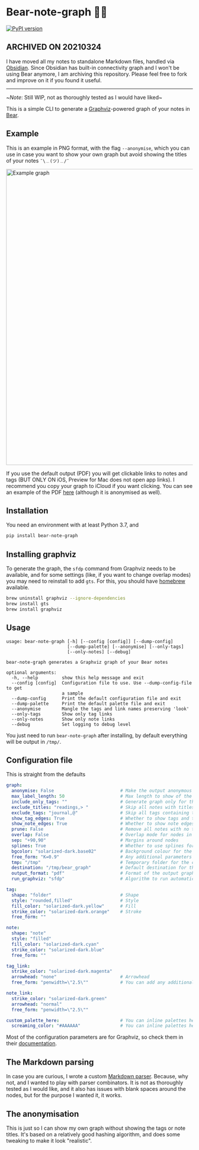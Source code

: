 # Bear-note-graph 🐻🐍

[![PyPI version](https://badge.fury.io/py/bear-note-graph.svg)](https://badge.fury.io/py/bear-note-graph)

## ARCHIVED ON 20210324

I have moved all my notes to standalone Markdown files, handled via [Obsidian](http://obsidian.md). Since Obsidian has built-in connectivity graph and I won't be using Bear anymore, I am archiving this repository. Please feel free to fork and improve on it if you found it useful.

---

~_Note_: Still WIP, not as thoroughly tested as I would have liked~

This is a simple CLI to generate a [Graphviz](https://www.graphviz.org/doc/info/attrs.html)-powered graph of your notes in [Bear](https://bear.app/).

## Example

This is an example in PNG format, with the flag `--anonymise`, which you can use in case you want to show your own graph but avoid showing the titles of your notes `¯\﹍(ツ)﹍/¯`

<a href="https://github.com/rberenguel/bear-note-graph/raw/master/resources/bear_graph.png" target="_blank"><img src="https://raw.githubusercontent.com/rberenguel/bear-note-graph/master/resources/bear_graph.png" alt="Example graph" width="800"></a>

If you use the default output (PDF) you will get clickable links to notes and tags (BUT ONLY ON iOS, Preview for Mac does not open app links). I recommend you copy your graph to iCloud if you want clicking. You can see an example of the PDF <a href="resources/bear_graph.pdf" target="_blank">here</a> (although it is anonymised as well).

## Installation

You need an environment with at least Python 3.7, and

```bash
pip install bear-note-graph
```

## Installing graphviz

To generate the graph, the `sfdp` command from Graphviz needs to be available, and for some settings (like, if you want to change overlap modes) you may need to reinstall to add `gts`. For this, you should have [homebrew](https://brew.sh) available.

```bash
brew uninstall graphviz --ignore-dependencies
brew install gts
brew install graphviz
```

## Usage

```
usage: bear-note-graph [-h] [--config [config]] [--dump-config]
                       [--dump-palette] [--anonymise] [--only-tags]
                       [--only-notes] [--debug]

bear-note-graph generates a Graphviz graph of your Bear notes

optional arguments:
  -h, --help         show this help message and exit
  --config [config]  Configuration file to use. Use --dump-config-file to get
                     a sample
  --dump-config      Print the default configuration file and exit
  --dump-palette     Print the default palette file and exit
  --anonymise        Mangle the tags and link names preserving 'look'
  --only-tags        Show only tag links
  --only-notes       Show only note links
  --debug            Set logging to debug level
```

You just need to run `bear-note-graph` after installing, by default everything will be output in `/tmp/`.

## Configuration file

This is straight from the defaults

```yaml
graph:
  anonymise: False                         # Make the output anonymous
  max_label_length: 50                     # Max length to show of the notes/tags
  include_only_tags: ""                    # Generate graph only for these tags (comma separated)
  exclude_titles: "readings,> "            # Skip all notes with titles containing this (comma separated)
  exclude_tags: "journal,@"                # Skip all tags containing this (comma separated)
  show_tag_edges: True                     # Whether to show tags and the linking between tags and notes
  show_note_edges: True                    # Whether to show note edges
  prune: False                             # Remove all notes with no tags (useful for include_only)
  overlap: False                           # Overlap mode for nodes in the graph
  sep: "+90,90"                            # Margins around nodes
  splines: True                            # Whether to use splines for the arrows
  bgcolor: "solarized-dark.base02"         # Background colour for the graph
  free_form: "K=0.9"                       # Any additional parameters to Graphviz
  tmp: "/tmp"                              # Temporary folder for the copy of the Bear SQLite database
  destination: "/tmp/bear_graph"           # Default destination for the Graphviz result
  output_format: "pdf"                     # Format of the output graphviz (only useful if run_graphviz is set)
  run_graphviz: "sfdp"                     # Algorithm to run automatically sfdp or neato recommended

tag:
  shape: "folder"                          # Shape
  style: "rounded,filled"                  # Style
  fill_color: "solarized-dark.yellow"      # Fill
  strike_color: "solarized-dark.orange"    # Stroke
  free_form: ""

note:
  shape: "note"
  style: "filled"
  fill_color: "solarized-dark.cyan"
  strike_color: "solarized-dark.blue"
  free_form: ""

tag_link:
  strike_color: "solarized-dark.magenta"
  arrowhead: "none"                        # Arrowhead
  free_form: "penwidth=\"2.5\""            # You can add any additional parameters

note_link:
  strike_color: "solarized-dark.green"
  arrowhead: "normal"
  free_form: "penwidth=\"2.5\""

custom_palette_here:                       # You can inline palettes here
  screaming_color: "#AAAAAA"               # You can inline palettes here
```

Most of the configuration parameters are for Graphviz, so check them in their [documentation](https://www.graphviz.org/doc/info/attrs.html).

## The Markdown parsing

In case you are curious, I wrote a custom [Markdown parser](bear_note_graph/parser). Because, why not, and I wanted to play with parser combinators. It is not as thoroughly tested as I would like, and it also has issues with blank spaces around the nodes, but for the purpose I wanted it, it works.

## The anonymisation

This is just so I can show my own graph without showing the tags or note titles. It's based on a relatively good hashing algorithm, and does some tweaking to make it look "realistic". 
